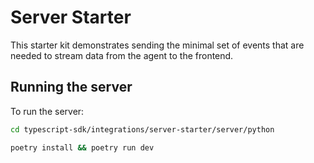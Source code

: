 # Server Starter

This starter kit demonstrates sending the minimal set of events that are needed to stream data from the agent to the frontend.

## Running the server

To run the server:

```bash
cd typescript-sdk/integrations/server-starter/server/python

poetry install && poetry run dev
```
